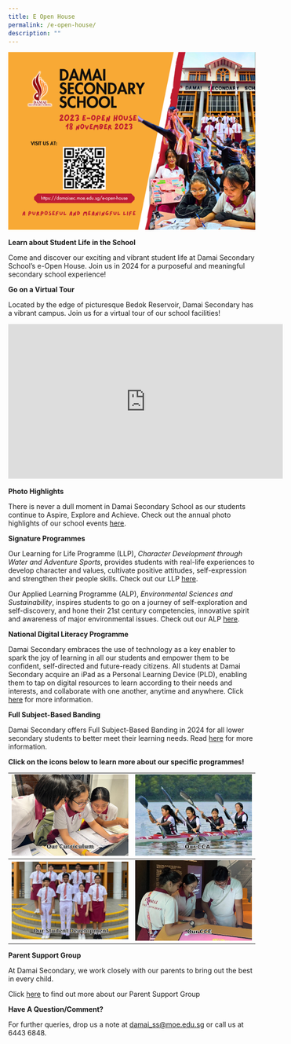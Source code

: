 ```yaml
---
title: E Open House
permalink: /e-open-house/
description: ""
---
```

![](/images/E%20Open%20House/2023/motd2023.png)

**Learn about Student Life in the School**

Come and discover our exciting and vibrant student life at Damai Secondary School’s e-Open House. Join us in 2024 for a purposeful and meaningful secondary school experience!

**Go on a Virtual Tour**

Located by the edge of picturesque Bedok Reservoir, Damai Secondary has a vibrant campus. Join us for a virtual tour of our school facilities!

<iframe allowfullscreen="" allow="accelerometer; autoplay; clipboard-write; encrypted-media; gyroscope; picture-in-picture; web-share" frameborder="0" title="YouTube video player" src="https://www.youtube.com/embed/zSzRqhXYTYA?si=HcY7e3rgQN-t4wZf" height="315" width="560"></iframe>

**Photo Highlights**

There is never a dull moment in Damai Secondary School as our students continue to Aspire, Explore and Achieve. Check out the annual photo highlights of our school events <a href="https://www.damaisec.moe.edu.sg/information/news-and-events/2023/" target="_blank" rel="noopener">here</a>.

**Signature Programmes**

Our Learning for Life Programme (LLP), <i>Character Development through Water and Adventure Sports</i>, provides students with real-life experiences to develop character and values, cultivate positive attitudes, self-expression and strengthen their people skills. Check out our LLP <a href="https://www.damaisec.moe.edu.sg/our-curriculum/learning-for-life-programme-character-development-through-water-and-adventure-sports/" target="_blank" rel="noopener">here</a>.

Our Applied Learning Programme (ALP), <i>Environmental Sciences and Sustainability</i>, inspires students to go on a journey of self-exploration and self-discovery, and hone their 21st century competencies, innovative spirit and awareness of major environmental issues. Check out our ALP <a href="https://www.damaisec.moe.edu.sg/our-curriculum/applied-learning-programme-environmental-sciences-and-sustainability" target="_blank" rel="noopener">here</a>.

**National Digital Literacy Programme**

Damai Secondary embraces the use of technology as a key enabler to spark the joy of learning in all our students and empower them to be confident, self-directed and future-ready citizens. All students at Damai Secondary acquire an iPad as a Personal Learning Device (PLD), enabling them to tap on digital resources to learn according to their needs and interests, and collaborate with one another, anytime and anywhere. Click <a href="https://www.damaisec.moe.edu.sg/our-curriculum/national-digital-literacy-programme/" target="_blank" rel="noopener">here</a> for more information. 

**Full Subject-Based Banding**

Damai Secondary offers Full Subject-Based Banding in 2024 for all lower secondary students to better meet their learning needs. Read <a href="https://www.moe.gov.sg/microsites/psle-fsbb/full-subject-based-banding/secondary-school-experience.html" target="_blank" rel="noopener">here</a> for more information.

**Click on the icons below to learn more about our specific programmes!**

<table style="border-collapse: collapse; width: 100%;">
<tbody>
<tr>
<td style="width: 50%;"><a href="https://www.damaisec.moe.edu.sg/our-curriculum/academic-programmes"><img src="/images/E Open House/2023/curriculum2023.png"></a></td>
<td style="width: 50%;"><a href="https://www.damaisec.moe.edu.sg/our-curriculum/co-curricular-activities-cca/"><img src="/images/E Open House/2023/cca2023.png"></a></td>
</tr>
</tbody>
<tbody><tr>
<td style="width: 50%;"><a href="https://www.damaisec.moe.edu.sg/our-curriculum/student-development-programme/"><img src="/images/E Open House/2023/student development2023.png"></a></td>
<td style="width: 50%;"><a href="https://www.damaisec.moe.edu.sg/our-curriculum/character-and-citizenship-education/"><img src="/images/E Open House/2023/cce2023.png"></a></td>
</tr>
</tbody>
</table>

**Parent Support Group**

At Damai Secondary, we work closely with our parents to bring out the best in every child. 

Click <a href="https://www.damaisec.moe.edu.sg/our-community/parent-support-group/" target="_blank" rel="noopener">here</a> to find out more about our Parent Support Group

**Have A Question/Comment?**

For further queries, drop us a note at <a href="mailto:damai_ss@moe.edu.sg">damai_ss@moe.edu.sg  </a>or call us at 6443 6848.